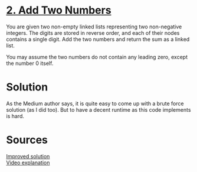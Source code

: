 # [2. Add Two Numbers](https://leetcode.com/problems/add-two-numbers/)
You are given two non-empty linked lists representing two non-negative integers. The digits are stored in reverse order, and each of their nodes contains a single digit. Add the two numbers and return the sum as a linked list.

You may assume the two numbers do not contain any leading zero, except the number 0 itself.

# Solution
As the Medium author says, it is quite easy to come up with a brute force solution (as I did too). But to have a decent runtime as this code implements is hard.

# Sources
[Improved solution](https://duncan-mcardle.medium.com/leetcode-problem-2-add-two-numbers-javascript-2c158d3b965)\
[Video explanation](https://www.youtube.com/watch?v=3cTFm2uWrps)